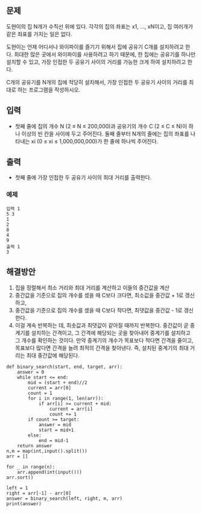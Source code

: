 
## 문제
도현이의 집 N개가 수직선 위에 있다. 각각의 집의 좌표는 x1, ..., xN이고, 집 여러개가 같은 좌표를 가지는 일은 없다.

도현이는 언제 어디서나 와이파이를 즐기기 위해서 집에 공유기 C개를 설치하려고 한다. 최대한 많은 곳에서 와이파이를 사용하려고 하기 때문에, 한 집에는 공유기를 하나만 설치할 수 있고, 가장 인접한 두 공유기 사이의 거리를 가능한 크게 하여 설치하려고 한다.

C개의 공유기를 N개의 집에 적당히 설치해서, 가장 인접한 두 공유기 사이의 거리를 최대로 하는 프로그램을 작성하시오.

## 입력
- 첫째 줄에 집의 개수 N (2 ≤ N ≤ 200,000)과 공유기의 개수 C (2 ≤ C ≤ N)이 하나 이상의 빈 칸을 사이에 두고 주어진다. 둘째 줄부터 N개의 줄에는 집의 좌표를 나타내는 xi (0 ≤ xi ≤ 1,000,000,000)가 한 줄에 하나씩 주어진다.

## 출력
- 첫째 줄에 가장 인접한 두 공유기 사이의 최대 거리를 출력한다.

### 예제 
```
입력 1 
5 3
1
2
8
4
9
출력 1 
3
```

## 해결방안
1. 집을 정렬해서 최소 거리와 최대 거리를 계산하고 이들의 중간값을 계산
2. 중간값을 기준으로 집의 개수를 셌을 때 C보다 크다면, 최소값을 중간값 + 1로 갱신하고,
3. 중간값을 기준으로 집의 개수를 셌을 때 C보다 작다면, 최댓값을 중간값 - 1로 갱신한다.
4. 이걸 계속 반복하는 데, 최솟값과 최댓값이 같아질 때까지 반복한다.
중간값이 곧 중계기를 설치하는 간격이고, 그 간격에 해당되는 곳을 찾아내어 중계기를 설치하고 그 개수를 확인하는 것이다.
만약 중계기의 개수가 목표보다 적다면 간격을 줄이고, 목표보다 많다면 간격을 늘려 최적의 간격을 찾아낸다.
즉, 설치된 중계기의 최대 거리는 최대 중간값에 해당된다.
```
def binary_search(start, end, target, arr):
    answer = 0
    while start <= end:
        mid = (start + end)//2
        current = arr[0]
        count = 1
        for i in range(1, len(arr)):
            if arr[i] >= current + mid:
                current = arr[i]
                count += 1
        if count >= target:
            answer = mid
            start = mid+1
        else:
            end = mid-1
    return answer
n,m = map(int,input().split())
arr = []
 
for _ in range(n):
    arr.append(int(input()))
arr.sort()
 
left = 1
right = arr[-1] - arr[0]
answer = binary_search(left, right, m, arr)
print(answer)
```
